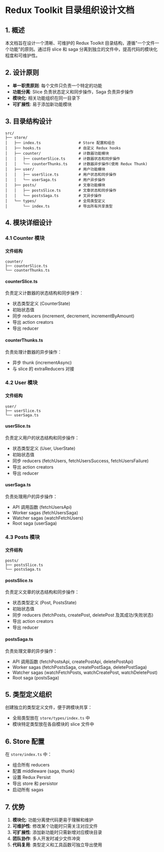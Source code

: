 # Redux Toolkit 目录组织设计文档

## 1. 概述

本文档旨在设计一个清晰、可维护的 Redux Toolkit 目录结构，遵循"一个文件一个功能"的原则。通过将 slice 和 saga 分离到独立的文件中，提高代码的模块化程度和可维护性。

## 2. 设计原则

- **单一职责原则**: 每个文件只负责一个特定的功能
- **功能分离**: Slice 负责状态定义和同步操作，Saga 负责异步操作
- **模块化**: 相关功能组织在同一目录下
- **可扩展性**: 易于添加新功能模块

## 3. 目录结构设计

```
src/
├── store/
│   ├── index.ts                 # Store 配置和组合
│   ├── hooks.ts                 # 自定义 Redux hooks
│   ├── counter/                 # 计数器功能模块
│   │   ├── counterSlice.ts      # 计数器状态和同步操作
│   │   └── counterThunks.ts     # 计数器异步操作(使用 Redux Thunk)
│   ├── user/                    # 用户功能模块
│   │   ├── userSlice.ts         # 用户状态和同步操作
│   │   └── userSaga.ts          # 用户异步操作
│   ├── posts/                   # 文章功能模块
│   │   ├── postsSlice.ts        # 文章状态和同步操作
│   │   └── postsSaga.ts         # 文异步操作
│   └── types/                   # 全局类型定义
│       └── index.ts             # 导出所有共享类型
```

## 4. 模块详细设计

### 4.1 Counter 模块

#### 文件结构
```
counter/
├── counterSlice.ts
└── counterThunks.ts
```

#### counterSlice.ts
负责定义计数器的状态结构和同步操作：
- 状态类型定义 (CounterState)
- 初始状态值
- 同步 reducers (increment, decrement, incrementByAmount)
- 导出 action creators
- 导出 reducer

#### counterThunks.ts
负责处理计数器的异步操作：
- 异步 thunk (incrementAsync)
- 与 slice 的 extraReducers 对接

### 4.2 User 模块

#### 文件结构
```
user/
├── userSlice.ts
└── userSaga.ts
```

#### userSlice.ts
负责定义用户的状态结构和同步操作：
- 状态类型定义 (User, UserState)
- 初始状态值
- 同步 reducers (fetchUsers, fetchUsersSuccess, fetchUsersFailure)
- 导出 action creators
- 导出 reducer

#### userSaga.ts
负责处理用户的异步操作：
- API 调用函数 (fetchUsersApi)
- Worker sagas (fetchUsersSaga)
- Watcher sagas (watchFetchUsers)
- Root saga (userSaga)

### 4.3 Posts 模块

#### 文件结构
```
posts/
├── postsSlice.ts
└── postsSaga.ts
```

#### postsSlice.ts
负责定义文章的状态结构和同步操作：
- 状态类型定义 (Post, PostsState)
- 初始状态值
- 同步 reducers (fetchPosts, createPost, deletePost 及其成功/失败状态)
- 导出 action creators
- 导出 reducer

#### postsSaga.ts
负责处理文章的异步操作：
- API 调用函数 (fetchPostsApi, createPostApi, deletePostApi)
- Worker sagas (fetchPostsSaga, createPostSaga, deletePostSaga)
- Watcher sagas (watchFetchPosts, watchCreatePost, watchDeletePost)
- Root saga (postsSaga)

## 5. 类型定义组织

创建独立的类型定义文件，便于跨模块共享：
- 全局类型放在 `store/types/index.ts` 中
- 模块特定类型放在各自模块的 slice 文件中

## 6. Store 配置

在 `store/index.ts` 中：
- 组合所有 reducers
- 配置 middleware (saga, thunk)
- 设置 Redux Persist
- 导出 store 和 persistor
- 启动所有 sagas

## 7. 优势

1. **模块化**: 功能分离使代码更易于理解和维护
2. **可维护性**: 修改某个功能时只需关注对应文件
3. **可扩展性**: 添加新功能时只需新增对应模块目录
4. **团队协作**: 多人开发时减少文件冲突
5. **代码复用**: 类型定义和工具函数可独立导出使用